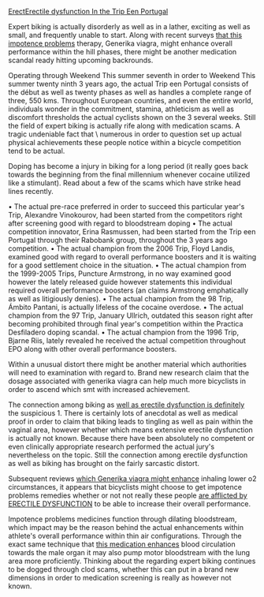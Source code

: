<a href="https://sites.google.com/site/tipstobuyx/">ErectErectile dysfunction In the Trip Een Portugal</a>

Expert biking is actually disorderly as well as in a lather, exciting as well as small, and frequently unable to start. Along with recent surveys <a href="https://sites.google.com/site/tipstobuyx/online-pharmacy-is-the-best-place-to-buy-generic-viagra-online">that this impotence problems</a> therapy, Generika viagra, might enhance overall performance within the hill phases, there might be another medication scandal ready hitting upcoming backrounds.

Operating through Weekend This summer seventh in order to Weekend This summer twenty ninth 3 years ago, the actual Trip een Portugal consists of the début as well as twenty phases as well as handles a complete range of three, 550 kms. Throughout European countries, and even the entire world, individuals wonder in the commitment, stamina, athleticism as well as discomfort thresholds the actual cyclists shown on the 3 several weeks. Still the field of expert biking is actually rife along with medication scams. A tragic undeniable fact that \ numerous in order to question set up actual physical achievements these people notice within a bicycle competition tend to be actual.

Doping has become a injury in biking for a long period (it really goes back towards the beginning from the final millennium whenever cocaine utilized like a stimulant). Read about a few of the scams which have strike head lines recently.

• The actual pre-race preferred in order to succeed this particular year's Trip, Alexandre Vinokourov, had been started from the competitors right after screening good with regard to bloodstream doping
• The actual competition innovator, Erina Rasmussen, had been started from the Trip een Portugal through their Rabobank group, throughout the 3 years ago competition.
• The actual champion from the 2006 Trip, Floyd Landis, examined good with regard to overall performance boosters and it is waiting for a good settlement choice in the situation.
• The actual champion from the 1999-2005 Trips, Puncture Armstrong, in no way examined good however the lately released guide however statements this individual required overall performance boosters (an claims Armstrong emphatically as well as litigiously denies).
• The actual champion from the 98 Trip, Ámbito Pantani, is actually lifeless of the cocaine overdose.
• The actual champion from the 97 Trip, January Ullrich, outdated this season right after becoming prohibited through final year's competition within the Practica Desfiladero doping scandal.
• The actual champion from the 1996 Trip, Bjarne Riis, lately revealed he received the actual competition throughout EPO along with other overall performance boosters.

Within a unusual distort there might be another material which authorities will need to examination with regard to. Brand new research claim that the dosage associated with generika viagra can help much more bicyclists in order to ascend which smt with increased achievement.

The connection among biking as <a href="https://sites.google.com/site/tipstobuyx/is-it-safe-to-buy-generic-viagra-online">well as erectile dysfunction is definitely</a> the suspicious 1. There is certainly lots of anecdotal as well as medical proof in order to claim that biking leads to tingling as well as pain within the vaginal area, however whether which means extensive erectile dysfunction is actually not known. Because there have been absolutely no competent or even clinically appropriate research performed the actual jury's nevertheless on the topic. Still the connection among erectile dysfunction as well as biking has brought on the fairly sarcastic distort.

Subsequent reviews <a href="https://sites.google.com/site/tipstobuyx/generic-viagra-from-india-review">which Generika viagra might enhance</a> inhaling lower o2 circumstances, it appears that bicyclists might choose to get impotence problems remedies whether or not not really these people <a href="https://sites.google.com/site/tipstobuyx/where-to-buy-generic-viagra-online">are afflicted by ERECTILE DYSFUNCTION</a> to be able to increase their overall performance.

Impotence problems medicines function through dilating bloodstream, which impact may be the reason behind the actual enhancements within athlete's overall performance within thin air configurations. Through the exact same technique that <a href="https://sites.google.com/site/tipstobuyx/tips-to-buy-generic-viagra-online">this medication enhances</a> blood circulation towards the male organ it may also pump motor bloodstream with the lung area more proficiently.
Thinking about the regarding expert biking continues to be dogged through clod scams, whether this can put in a brand new dimensions in order to medication screening is really as however not known.
